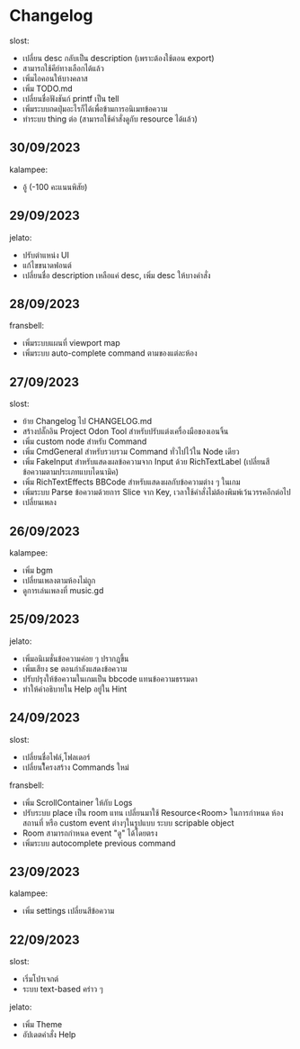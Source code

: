 # Changelog
slost:
- เปลี่ยน desc กลับเป็น description (เพราะต้องใช้ตอน export)
- สามารถใช้คีย์ทางเลือกได้แล้ว
- เพิ่มไอคอนให้บางคลาส
- เพิ่ม TODO.md
- เปลี่ยนชื่อฟังชันก์ printf เป็น tell
- เพิ่มระบบกดปุ่มอะไรก็ได้เพื่อข้ามการอนิเมทข้อความ
- ทำระบบ thing ต่อ (สามารถใช้คำสั่งดูกับ resource ได้แล้ว)

## 30/09/2023
kalampee:
- อู้ (-100 คะแนนพิสัย)

## 29/09/2023
jelato:
- ปรับตำแหน่ง UI
- แก้ไขขนาดฟอนต์
- เปลี่ยนชื่อ description เหลือแค่ desc, เพิ่ม desc ให้บางคำสั่ง

## 28/09/2023
fransbell:
- เพิ่มระบบแผนที่ viewport map
- เพิ่มระบบ auto-complete command ตามของแต่ละห้อง

## 27/09/2023
slost:
- ย้าย Changelog ไป CHANGELOG.md
- สร้างปลั๊กอิน Project Odon Tool สำหรับปรับแต่งเครื่องมือของเอนจิ้น
- เพิ่ม custom node สำหรับ Command
- เพิ่ม CmdGeneral สำหรับรวบรวม Command ทั่วไปไว้ใน Node เดียว
- เพิ่ม FakeInput สำหรับแสดงผลข้อความจาก Input ด้วย RichTextLabel (เปลี่ยนสีข้อความตามประเภทแบบไดนามิค)
- เพิ่ม RichTextEffects BBCode สำหรับแสดงผลกับข้อความต่าง ๆ ในเกม
- เพิ่มระบบ Parse ข้อความด้วยการ Slice จาก Key, เวลาใช้คำสั่งไม่ต้องพิมพ์เว้นวรรคอีกต่อไป
- เปลี่ยนเพลง

## 26/09/2023
kalampee:
- เพิ่ม bgm
- เปลี่ยนเพลงตามห้องไม่ถูก
- ดูการเล่นเพลงที่ music.gd

## 25/09/2023
jelato:
- เพิ่มอนิเมชั่นข้อความค่อย ๆ ปรากฎขึ้น
- เพิ่มเสียง se ตอนกำลังแสดงข้อความ
- ปรับปรุงให้ข้อความในเกมเป็น bbcode แทนข้อความธรรมดา
- ทำให้คำอธิบายใน Help อยู่ใน Hint

## 24/09/2023
slost:
- เปลี่ยนชื่อไฟล์,โฟลเดอร์
- เปลี่ยนโึครงสร้าง Commands ใหม่

fransbell:
- เพิ่ม ScrollContainer ให้กับ Logs
- ปรับระบบ place เป็น room แทน เปลี่ยนมาใช้ Resource\<Room\> ในการกำหนด ห้อง สถานที่ หรือ custom event ต่างๆในรูปแบบ ระบบ scripable object
- Room สามารถกำหนด event "ดู" ได้โดยตรง
- เพิ่มระบบ autocomplete previous command

## 23/09/2023
kalampee:
- เพิ่ม settings เปลี่ยนสีข้อความ

## 22/09/2023
slost:
- เริ่มโปรเจกต์
- ระบบ text-based คร่าว ๆ

jelato:
- เพิ่ม Theme
- อัปเดตคำสั่ง Help
